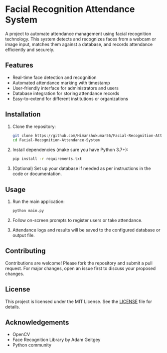 # Facial Recognition Attendance System

A project to automate attendance management using facial recognition technology. This system detects and recognizes faces from a webcam or image input, matches them against a database, and records attendance efficiently and securely.

## Features

- Real-time face detection and recognition
- Automated attendance marking with timestamp
- User-friendly interface for administrators and users
- Database integration for storing attendance records
- Easy-to-extend for different institutions or organizations

## Installation

1. Clone the repository:
   ```bash
   git clone https://github.com/Himanshukumar56/Facial-Recognition-Attendance-System.git
   cd Facial-Recognition-Attendance-System
   ```

2. Install dependencies (make sure you have Python 3.7+):
   ```bash
   pip install -r requirements.txt
   ```

3. (Optional) Set up your database if needed as per instructions in the code or documentation.

## Usage

1. Run the main application:
   ```bash
   python main.py
   ```

2. Follow on-screen prompts to register users or take attendance.

3. Attendance logs and results will be saved to the configured database or output file.

## Contributing

Contributions are welcome! Please fork the repository and submit a pull request. For major changes, open an issue first to discuss your proposed changes.

## License

This project is licensed under the MIT License. See the [LICENSE](LICENSE) file for details.

## Acknowledgements

- OpenCV
- Face Recognition Library by Adam Geitgey
- Python community
